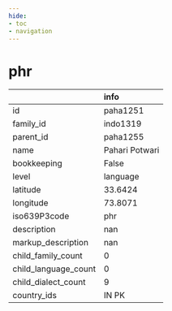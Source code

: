 ```yaml
---
hide:
- toc
- navigation
---
```

# phr
|                      | info           |
|:---------------------|:---------------|
| id                   | paha1251       |
| family_id            | indo1319       |
| parent_id            | paha1255       |
| name                 | Pahari Potwari |
| bookkeeping          | False          |
| level                | language       |
| latitude             | 33.6424        |
| longitude            | 73.8071        |
| iso639P3code         | phr            |
| description          | nan            |
| markup_description   | nan            |
| child_family_count   | 0              |
| child_language_count | 0              |
| child_dialect_count  | 9              |
| country_ids          | IN PK          |